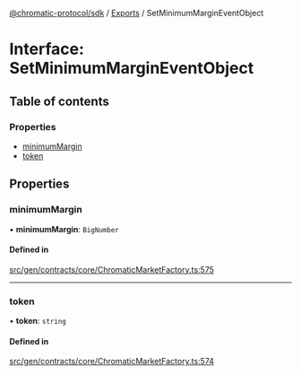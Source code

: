 [@chromatic-protocol/sdk](../README.md) / [Exports](../modules.md) / SetMinimumMarginEventObject

# Interface: SetMinimumMarginEventObject

## Table of contents

### Properties

- [minimumMargin](SetMinimumMarginEventObject.md#minimummargin)
- [token](SetMinimumMarginEventObject.md#token)

## Properties

### minimumMargin

• **minimumMargin**: `BigNumber`

#### Defined in

[src/gen/contracts/core/ChromaticMarketFactory.ts:575](https://github.com/chromatic-protocol/sdk/blob/ff89bc3/src/gen/contracts/core/ChromaticMarketFactory.ts#L575)

___

### token

• **token**: `string`

#### Defined in

[src/gen/contracts/core/ChromaticMarketFactory.ts:574](https://github.com/chromatic-protocol/sdk/blob/ff89bc3/src/gen/contracts/core/ChromaticMarketFactory.ts#L574)
